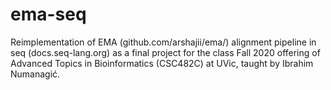 # ema-seq

Reimplementation of EMA (github.com/arshajii/ema/) alignment pipeline in seq (docs.seq-lang.org) as a final project for
the class Fall 2020 offering of Advanced Topics in Bioinformatics (CSC482C) at UVic, taught by Ibrahim Numanagić.
